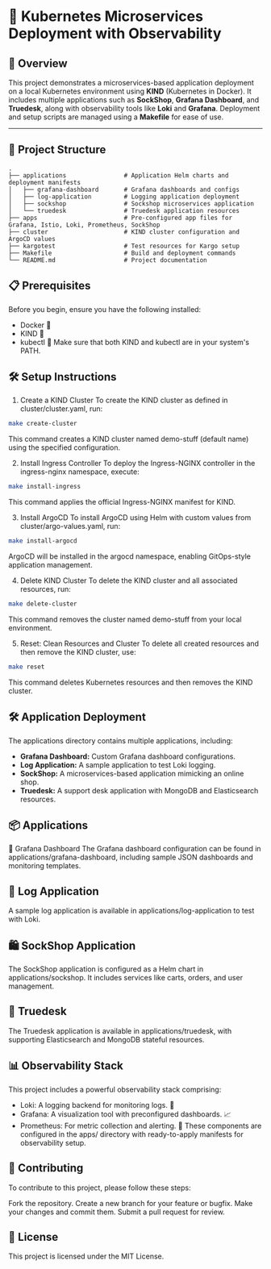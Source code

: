 # 🎉 Kubernetes Microservices Deployment with Observability

## 🚀 Overview

This project demonstrates a microservices-based application deployment on a local Kubernetes environment using **KIND** (Kubernetes in Docker). It includes multiple applications such as **SockShop**, **Grafana Dashboard**, and **Truedesk**, along with observability tools like **Loki** and **Grafana**. Deployment and setup scripts are managed using a **Makefile** for ease of use.

---

## 📁 Project Structure
``` plaintext
.
├── applications                # Application Helm charts and deployment manifests
│   ├── grafana-dashboard       # Grafana dashboards and configs
│   ├── log-application         # Logging application deployment
│   ├── sockshop                # Sockshop microservices application
│   └── truedesk                # Truedesk application resources
├── apps                        # Pre-configured app files for Grafana, Istio, Loki, Prometheus, SockShop
├── cluster                     # KIND cluster configuration and ArgoCD values
├── kargotest                   # Test resources for Kargo setup
├── Makefile                    # Build and deployment commands
└── README.md                   # Project documentation
```

## 📋 Prerequisites
Before you begin, ensure you have the following installed:

- Docker 🐳
- KIND 🌟
- kubectl 🔧
Make sure that both KIND and kubectl are in your system's PATH.

## 🛠️ Setup Instructions
1. Create a KIND Cluster
To create the KIND cluster as defined in cluster/cluster.yaml, run:

  ```bash
  make create-cluster
  ```
This command creates a KIND cluster named demo-stuff (default name) using the specified configuration.

2. Install Ingress Controller
To deploy the Ingress-NGINX controller in the ingress-nginx namespace, execute:

```bash
make install-ingress
```
This command applies the official Ingress-NGINX manifest for KIND.

3. Install ArgoCD
To install ArgoCD using Helm with custom values from cluster/argo-values.yaml, run:

```bash
make install-argocd
```
ArgoCD will be installed in the argocd namespace, enabling GitOps-style application management.

4. Delete KIND Cluster
To delete the KIND cluster and all associated resources, run:

```bash
make delete-cluster
```
This command removes the cluster named demo-stuff from your local environment.

5. Reset: Clean Resources and Cluster
To delete all created resources and then remove the KIND cluster, use:

```bash
make reset
```
This command deletes Kubernetes resources and then removes the KIND cluster.

## 🛠️ Application Deployment
The applications directory contains multiple applications, including:

- **Grafana Dashboard:** Custom Grafana dashboard configurations.
- **Log Application:** A sample application to test Loki logging.
- **SockShop:** A microservices-based application mimicking an online shop.
- **Truedesk:** A support desk application with MongoDB and Elasticsearch resources.

## 📦 Applications
🌟 Grafana Dashboard
The Grafana dashboard configuration can be found in applications/grafana-dashboard, including sample JSON dashboards and monitoring templates.

## 📜 Log Application
A sample log application is available in applications/log-application to test with Loki.

## 🛍️ SockShop Application
The SockShop application is configured as a Helm chart in applications/sockshop. It includes services like carts, orders, and user management.

## 💼 Truedesk
The Truedesk application is available in applications/truedesk, with supporting Elasticsearch and MongoDB stateful resources.

## 📊 Observability Stack
This project includes a powerful observability stack comprising:

- Loki: A logging backend for monitoring logs. 📝
- Grafana: A visualization tool with preconfigured dashboards. 📈
- Prometheus: For metric collection and alerting. 🚨
These components are configured in the apps/ directory with ready-to-apply manifests for observability setup.

## 🤝 Contributing
To contribute to this project, please follow these steps:

Fork the repository.
Create a new branch for your feature or bugfix.
Make your changes and commit them.
Submit a pull request for review.
## 📝 License
This project is licensed under the MIT License.
